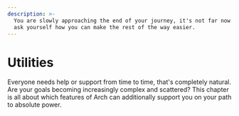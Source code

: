 ```yaml
---
description: >-
  You are slowly approaching the end of your journey, it's not far now... you
  ask yourself how you can make the rest of the way easier.
---
```


# Utilities

Everyone needs help or support from time to time, that's completely natural. Are your goals becoming increasingly complex and scattered? This chapter is all about which features of Arch can additionally support you on your path to absolute power.
